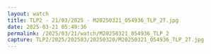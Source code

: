 ```yaml
---
layout: watch
title: TLP2 - 21/03/2025 - M20250321_054936_TLP_2T.jpg
date: 2025-03-21 05:49:36
permalink: /2025/03/21/watch/M20250321_054936_TLP_2
capture: TLP2/2025/202503/20250320/M20250321_054936_TLP_2T.jpg
---
```

